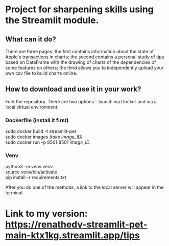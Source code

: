 # Project for sharpening skills using the Streamlit module.

## What can it do?
There are three pages: the first contains information about the state of Apple's transactions in charts; the second contains a personal study of tips based on DataFrame with the drawing of charts of the dependencies of some features on others; the third allows you to independently upload your own csv file to build charts online.

## How to download and use it in your work?
Fork the repository. There are two options - launch via Docker and via a local virtual environment.
### Dockerfile (install it first)
sudo docker build -t streamlit-pet  
sudo docker images *(take image_ID)*  
sudo docker run -p 8501:8501 *image_ID*  
### Venv
python3 -m venv venv  
source venv/bin/activate  
pip install -r requirements.txt  

After you do one of the methods, a link to the local server will appear in the terminal.

# Link to my version: https://renathedv-streamlit-pet-main-ktx1kg.streamlit.app/tips
